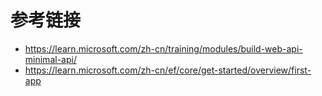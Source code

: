 # 参考链接

- <https://learn.microsoft.com/zh-cn/training/modules/build-web-api-minimal-api/>
- <https://learn.microsoft.com/zh-cn/ef/core/get-started/overview/first-app>